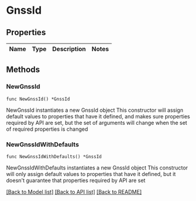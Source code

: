 # GnssId

## Properties

Name | Type | Description | Notes
------------ | ------------- | ------------- | -------------

## Methods

### NewGnssId

`func NewGnssId() *GnssId`

NewGnssId instantiates a new GnssId object
This constructor will assign default values to properties that have it defined,
and makes sure properties required by API are set, but the set of arguments
will change when the set of required properties is changed

### NewGnssIdWithDefaults

`func NewGnssIdWithDefaults() *GnssId`

NewGnssIdWithDefaults instantiates a new GnssId object
This constructor will only assign default values to properties that have it defined,
but it doesn't guarantee that properties required by API are set


[[Back to Model list]](../README.md#documentation-for-models) [[Back to API list]](../README.md#documentation-for-api-endpoints) [[Back to README]](../README.md)


